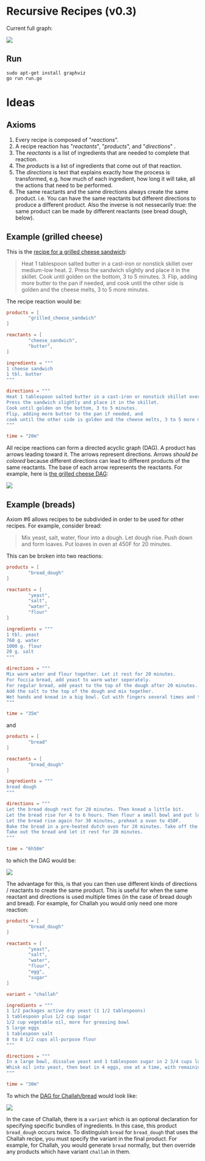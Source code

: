 # Recursive Recipes (v0.3)

Current full graph:

![](https://timetomakefood.com/img/graph/all.png)

## Run

```
sudo apt-get install graphviz
go run run.go
```

# Ideas

## Axioms

1. Every recipe is composed of "*reactions*".
2. A recipe reaction has "*reactants*", "*products*", and "*directions*" .
3. The *reactants* is a list of ingredients that are needed to complete that reaction.
4. The *products* is a list of ingredients that come out of that reaction.
5. The *directions* is text that explains exactly how the process is transformed, e.g. how much of each ingredient, how long it will take, all the actions that need to be performed.
6. The same reactants and the same directions always create the same product. i.e. You can have the same reactants but different directions to produce a different product. Also the inverse is not nessecarily true: the same product can be made by different reactants (see bread dough, below).

## Example (grilled cheese)

This is the [recipe for a grilled cheese sandwich](http://www.foodnetwork.com/recipes/articles/50-grilled-cheese.html):

> Heat 1 tablespoon salted butter in a cast-iron or nonstick skillet over medium-low heat. 2. Press the sandwich slightly and place it in the skillet. Cook until golden on the bottom, 3 to 5 minutes. 3. Flip, adding more butter to the pan if needed, and cook until the other side is golden and the cheese melts, 3 to 5 more minutes.

The recipe reaction would be:

```toml
products = [
        "grilled_cheese_sandwich"
]

reactants = [
        "cheese_sandwich", 
        "butter", 
]

ingredients = """
1 cheese sandwich
1 tbl. butter
"""

directions = """
Heat 1 tablespoon salted butter in a cast-iron or nonstick skillet over medium-low heat. 
Press the sandwich slightly and place it in the skillet. 
Cook until golden on the bottom, 3 to 5 minutes. 
Flip, adding more butter to the pan if needed, and 
cook until the other side is golden and the cheese melts, 3 to 5 more minutes.
"""

time = "20m"
```

All recipe reactions can form a directed acyclic graph (DAG). A product has arrows leading toward it. The arrows represent directions. Arrows *should be colored* because different directions can lead to different products of the same reactants. The base of each arrow represents the reactants. For example, here is [the grilled cheese DAG](https://cowyo.com/grilled_cheese_sandwich_dag):

![](http://i.imgur.com/83YIFMC.png)


## Example (breads)

Axiom #6 allows recipes to be subdivided in order to be used for other recipes. For example, consider bread:

> Mix yeast, salt, water, flour into a dough. Let dough rise. Push down and form loaves. Put loaves in oven at 450F for 20 minutes.

This can be broken into two reactions:

```toml
products = [
        "bread_dough"
]

reactants = [
        "yeast", 
        "salt", 
        "water",
        "flour"
]

ingredients = """
1 tbl. yeast
760 g. water
1000 g. flour
20 g. salt
"""

directions = """
Mix warm water and flour together. Let it rest for 20 minutes. 
For foccia bread, add yeast to warm water seperately. 
For regular bread, add yeast to the top of the dough after 20 minutes.
Add the salt to the top of the dough and mix together.
Wet hands and knead in a big bowl. Cut with fingers several times and then let rest.
"""

time = "35m"
```
and

```toml
products = [
        "bread"
]

reactants = [
        "bread_dough"
]

ingredients = """
bread dough
"""

directions = """
Let the bread dough rest for 20 minutes. Then knead a little bit.
Let the bread rise for 4 to 6 hours. Then flour a small bowl and put loaf into bowl.
Let the bread rise again for 30 minutes, preheat a oven to 450F.
Bake the bread in a pre-heated dutch oven for 20 minutes. Take off the lid and bake for another 5-10 minutes.
Take out the bread and let it rest for 20 minutes.
"""

time = "6h50m"
```
to which the DAG would be:

![](http://i.imgur.com/gimj9EY.png)

The advantage for this, is that you can then use different kinds of directions / reactants to create the same product. This is useful for when the same reactant and directions is used multiple times (in the case of bread dough and bread). For example, for Challah you would only need one more reaction:

```toml
products = [
        "bread_dough"
]

reactants = [
        "yeast", 
        "salt", 
        "water",
        "flour",
        "egg",
        "sugar"
]

variant = "challah"

ingredients = """
1 1/2 packages active dry yeast (1 1/2 tablespoons)
1 tablespoon plus 1/2 cup sugar
1/2 cup vegetable oil, more for greasing bowl
5 large eggs
1 tablespoon salt
8 to 8 1/2 cups all-purpose flour
"""

directions = """
In a large bowl, dissolve yeast and 1 tablespoon sugar in 2 3/4 cups lukewarm water.
Whisk oil into yeast, then beat in 4 eggs, one at a time, with remaining sugar and salt. Gradually add flour. When dough holds together, it is ready for kneading. (You can also use a mixer with a dough hook for both mixing and kneading.)
"""

time = "30m"
```

To which the [DAG for Challah/bread](https://cowyo.com/bread_dag) would look like:

![](http://i.imgur.com/1hwnBzC.png)

In the case of Challah, there is a `variant` which is an optional declaration for specifying specific bundles of ingredients. In this case, this product `bread_dough` occurs twice. To distinguish `bread` for `bread_dough` that uses the Challah recipe, you must specify the variant in the final product. For example, for Challah, you would generate `bread` normally, but then override any products which have variant `challah` in them.


